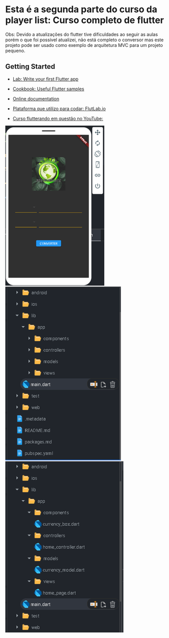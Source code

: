 # Esta é a segunda parte do curso da player list: Curso completo de flutter

Obs: Devido a atualizações do flutter tive dificuldades ao seguir as aulas porém o que foi possível atualizei, não está completo o conversor mas este projeto pode ser usado como exemplo de arquitetura MVC para um projeto pequeno.

## Getting Started

- [Lab: Write your first Flutter app](https://flutter.dev/docs/get-started/codelab)
- [Cookbook: Useful Flutter samples](https://flutter.dev/docs/cookbook)
- [Online documentation](https://flutter.dev/docs)

- [Plataforma que utilizo para codar: FlutLab.io](https://flutlab.io)
- [Curso flutterando em questão no YouTube:](https://www.youtube.com/watch?v=XeUiJJN0vsE&list=PLlBnICoI-g-d-J57QIz6Tx5xtUDGQdBFB&ab_channel=Flutterando)

<img src='cfp2_1.PNG'>
<img src='cfp2_2.PNG'>
<img src='cfp2_3.PNG'>
